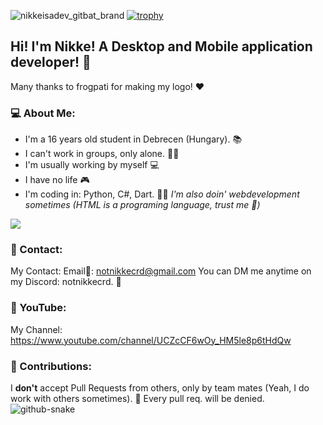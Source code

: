 ![nikkeisadev_gitbat_brand](https://github.com/nikkeisadev/nikkeisadev/assets/137056695/8d2ddea1-6768-404e-973d-9b8d25a39f89)
[![trophy](https://github-profile-trophy.vercel.app/?username=nikkeisadev)](https://github.com/ryo-ma/github-profile-trophy)
## Hi! I'm Nikke! A Desktop and Mobile application developer! 🍜
Many thanks to frogpati for making my logo! ❤️
### 💻 About Me:
- I'm a 16 years old student in Debrecen (Hungary). 📚
- I can't work in groups, only alone. 🤦‍♂️
- I'm usually working by myself 💻
- I have no life 🎮
- I'm coding in: Python, C#, Dart. 👨‍💻
*I'm also doin' webdevelopment sometimes (HTML is a programing language, trust me 🤝)*

![](https://komarev.com/ghpvc/?username=nikkeisadev&color=grey&style=for-the-badge)
### 💬 Contact:
My Contact: Email📧: notnikkecrd@gmail.com
You can DM me anytime on my Discord: notnikkecrd. 📮
### 🔴 YouTube:
My Channel: https://www.youtube.com/channel/UCZcCF6wOy_HM5le8p6tHdQw
### 🔕 Contributions:
I **don't** accept Pull Requests from others, only by team mates (Yeah, I do work with others sometimes). 📌
Every pull req. will be denied. 
![github-snake](https://github.com/nikkeisadev/nikkeisadev/assets/137056695/1cf3abe4-34c2-4c10-875b-a2de9d4b78f3)
